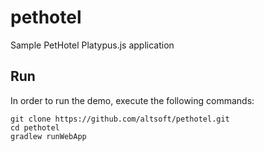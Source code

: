 pethotel
========
Sample PetHotel Platypus.js application 

## Run
In order to run the demo, execute the following commands:
```
git clone https://github.com/altsoft/pethotel.git
cd pethotel
gradlew runWebApp
```
